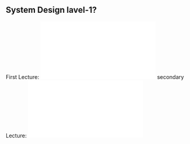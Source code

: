 ## System Design lavel-1?

First Lecture: ![First Lecture](./README1.md)
secondary Lecture: ![Lecture Lecture](./README2.md)
